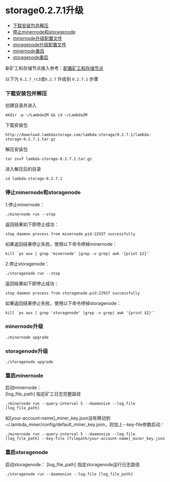 # storage0.2.7.1升级

* [下载安装包并解压](#下载安装包并解压)
* [停止minernode和storagenode](#停止minernode和storagenode)
* [minernode升级配置文件](#minernode升级配置文件)
* [storagenode升级配置文件](#storagenode升级配置文件)
* [minernode重启](#minernode重启)
* [storagenode重启](#storagenode重启)

新矿工和存储节点接入参考：[配置矿工和存储节点](Mainnet-Miner-Guide.md)  

以下为 `0.2.7_rc3`或`0.2.7` 升级到 `0.2.7.1` 步骤  


### 下载安装包并解压

创建目录并进入 

```
mkdir -p ~/LambdaIM && cd ~/LambdaIM
```
下载安装包
```
http://download.lambdastorage.com/lambda-storage/0.2.7.1/lambda-storage-0.2.7.1.tar.gz
```
解压安装包
```
tar zxvf lambda-storage-0.2.7.1.tar.gz
```
进入解压后的目录
```
cd lambda-storage-0.2.7.1
```

### 停止minernode和storagenode
1.停止minernode：
```
./minernode run --stop
```
返回结果如下即停止成功：
```
stop daemon process from minernode.pid:22937 successfully
```
如果返回结果停止失败，使用以下命令停掉minernode：
```
kill `ps aux | grep 'minernode' |grep -v grep| awk '{print $2}'`
```

2.停止storagenode：
```
./storagenode run --stop
```
返回结果如下即停止成功：
```
stop daemon process from storagenode.pid:22937 successfully
```
如果返回结果停止失败，使用以下命令停掉storagenode：
```
kill `ps aux | grep 'storagenode' |grep -v grep| awk '{print $2}'`
```

### minernode升级

```
./minernode upgrade
```

### storagenode升级

```
./storagenode upgrade
```

### 重启minernode
启动minernode：  
[log_file_path] 指定矿工日志完整路径
```
./minernode run --query-interval 5 --daemonize --log.file [log_file_path]
```

如[your-account-name]_miner_key.json没有移动到~/.lambda_miner/config/default_miner_key.json，则加上--key-file参数启动：
```
./minernode run --query-interval 5 --daemonize --log.file [log_file_path] --key-file [filepath/your-account-name]_miner_key.json
```

### 重启storagenode
启动storagenode：
[log_file_path] 指定storagenode运行日志路径
```
./storagenode run --daemonize --log.file [log_file_path]
```
